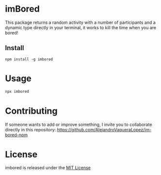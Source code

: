 # imBored

This package returns a random activity with a number of participants and a dynamic type directly in your terminal, it works to kill the time when you are bored!

## Install

```npm
npm install -g imbored 
```

# Usage

```bash
npx imbored
```

# Contributing
If someone wants to add or improve something, I invite you to collaborate directly in this repository: https://github.com/AlejandroVaqueraLopez/im-bored-npm

# License
imbored is released under the [MIT License](https://opensource.org/licenses/MIT)
